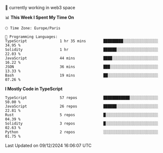 🔭 currently working in web3 space

<!--START_SECTION:waka-->
📊 **This Week I Spent My Time On** 

```text
🕑︎ Time Zone: Europe/Paris

💬 Programming Languages: 
TypeScript               1 hr 35 mins        █████████░░░░░░░░░░░░░░░░   34.95 % 
Solidity                 1 hr                ██████░░░░░░░░░░░░░░░░░░░   22.03 % 
JavaScript               44 mins             ████░░░░░░░░░░░░░░░░░░░░░   16.22 % 
JSON                     36 mins             ███░░░░░░░░░░░░░░░░░░░░░░   13.33 % 
Bash                     19 mins             ██░░░░░░░░░░░░░░░░░░░░░░░   07.26 % 
```

**I Mostly Code in TypeScript** 

```text
TypeScript               57 repos            ████████████░░░░░░░░░░░░░   50.00 % 
JavaScript               26 repos            ██████░░░░░░░░░░░░░░░░░░░   22.81 % 
Rust                     5 repos             █░░░░░░░░░░░░░░░░░░░░░░░░   04.39 % 
Solidity                 3 repos             █░░░░░░░░░░░░░░░░░░░░░░░░   02.63 % 
Python                   2 repos             ░░░░░░░░░░░░░░░░░░░░░░░░░   01.75 % 
```




 Last Updated on 09/12/2024 16:06:07 UTC
<!--END_SECTION:waka-->
